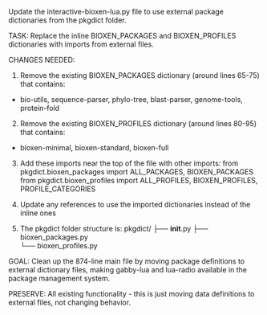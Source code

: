 Update the interactive-bioxen-lua.py file to use external package dictionaries from the pkgdict folder. 

TASK: Replace the inline BIOXEN_PACKAGES and BIOXEN_PROFILES dictionaries with imports from external files.

CHANGES NEEDED:
1. Remove the existing BIOXEN_PACKAGES dictionary (around lines 65-75) that contains:
  - bio-utils, sequence-parser, phylo-tree, blast-parser, genome-tools, protein-fold

2. Remove the existing BIOXEN_PROFILES dictionary (around lines 80-95) that contains:
  - bioxen-minimal, bioxen-standard, bioxen-full

3. Add these imports near the top of the file with other imports:
  from pkgdict.bioxen_packages import ALL_PACKAGES, BIOXEN_PACKAGES
  from pkgdict.bioxen_profiles import ALL_PROFILES, BIOXEN_PROFILES, PROFILE_CATEGORIES

4. Update any references to use the imported dictionaries instead of the inline ones

5. The pkgdict folder structure is:
  pkgdict/
  ├── __init__.py
  ├── bioxen_packages.py  
  └── bioxen_profiles.py

GOAL: Clean up the 874-line main file by moving package definitions to external dictionary files, making gabby-lua and lua-radio available in the package management system.

PRESERVE: All existing functionality - this is just moving data definitions to external files, not changing behavior.